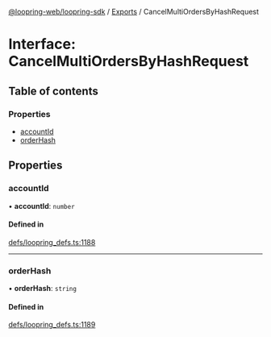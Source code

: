 [@loopring-web/loopring-sdk](../README.md) / [Exports](../modules.md) / CancelMultiOrdersByHashRequest

# Interface: CancelMultiOrdersByHashRequest

## Table of contents

### Properties

- [accountId](CancelMultiOrdersByHashRequest.md#accountid)
- [orderHash](CancelMultiOrdersByHashRequest.md#orderhash)

## Properties

### accountId

• **accountId**: `number`

#### Defined in

[defs/loopring_defs.ts:1188](https://github.com/Loopring/loopring_sdk/blob/cd42b57/src/defs/loopring_defs.ts#L1188)

___

### orderHash

• **orderHash**: `string`

#### Defined in

[defs/loopring_defs.ts:1189](https://github.com/Loopring/loopring_sdk/blob/cd42b57/src/defs/loopring_defs.ts#L1189)
